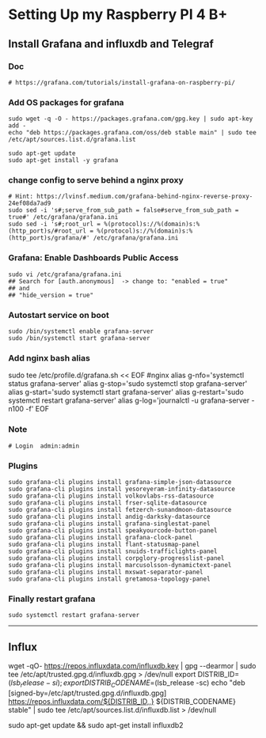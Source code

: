 # Setting Up my Raspberry PI 4 B+
## Install Grafana and influxdb and Telegraf

### Doc
    # https://grafana.com/tutorials/install-grafana-on-raspberry-pi/


### Add OS packages for grafana
    sudo wget -q -O - https://packages.grafana.com/gpg.key | sudo apt-key add -
    echo "deb https://packages.grafana.com/oss/deb stable main" | sudo tee /etc/apt/sources.list.d/grafana.list

    sudo apt-get update
    sudo apt-get install -y grafana
    
### change config to serve behind a nginx proxy
    # Hint: https://lvinsf.medium.com/grafana-behind-nginx-reverse-proxy-24ef08da7ad9
    sudo sed -i 's#;serve_from_sub_path = false#serve_from_sub_path = true#' /etc/grafana/grafana.ini
    sudo sed -i 's#;root_url = %(protocol)s://%(domain)s:%(http_port)s/#root_url = %(protocol)s://%(domain)s:%(http_port)s/grafana/#' /etc/grafana/grafana.ini
    
### Grafana: Enable Dashboards Public Access
    sudo vi /etc/grafana/grafana.ini
    ## Search for [auth.anonymous]  -> change to: "enabled = true"
    ## and
    ## "hide_version = true"
    

    
### Autostart service on boot
    sudo /bin/systemctl enable grafana-server
    sudo /bin/systemctl start grafana-server


### Add nginx bash alias
sudo tee /etc/profile.d/grafana.sh << EOF
#nginx
alias g-nfo='systemctl status grafana-server'
alias g-stop='sudo systemctl stop grafana-server'
alias g-start='sudo systemctl start grafana-server'
alias g-restart='sudo systemctl restart grafana-server'
alias g-log='journalctl -u grafana-server -n100 -f'
EOF


### Note
    # Login  admin:admin

### Plugins
    sudo grafana-cli plugins install grafana-simple-json-datasource
    sudo grafana-cli plugins install yesoreyeram-infinity-datasource
    sudo grafana-cli plugins install volkovlabs-rss-datasource
    sudo grafana-cli plugins install frser-sqlite-datasource
    sudo grafana-cli plugins install fetzerch-sunandmoon-datasource
    sudo grafana-cli plugins install andig-darksky-datasource
    sudo grafana-cli plugins install grafana-singlestat-panel
    sudo grafana-cli plugins install speakyourcode-button-panel
    sudo grafana-cli plugins install grafana-clock-panel
    sudo grafana-cli plugins install flant-statusmap-panel
    sudo grafana-cli plugins install snuids-trafficlights-panel
    sudo grafana-cli plugins install corpglory-progresslist-panel
    sudo grafana-cli plugins install marcusolsson-dynamictext-panel
    sudo grafana-cli plugins install mxswat-separator-panel
    sudo grafana-cli plugins install gretamosa-topology-panel

### Finally restart grafana
    sudo systemctl restart grafana-server
    
 ---
 
 ## Influx
 wget -qO- https://repos.influxdata.com/influxdb.key | gpg --dearmor | sudo tee /etc/apt/trusted.gpg.d/influxdb.gpg > /dev/null
export DISTRIB_ID=$(lsb_release -si); export DISTRIB_CODENAME=$(lsb_release -sc)
echo "deb [signed-by=/etc/apt/trusted.gpg.d/influxdb.gpg] https://repos.influxdata.com/${DISTRIB_ID,,} ${DISTRIB_CODENAME} stable" | sudo tee /etc/apt/sources.list.d/influxdb.list > /dev/null

sudo apt-get update && sudo apt-get install influxdb2



